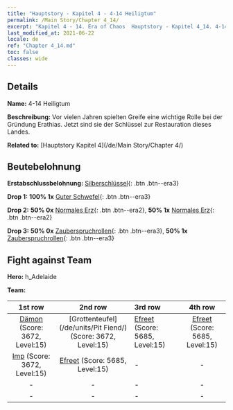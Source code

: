 ```yaml
---
title: "Hauptstory - Kapitel 4 - 4-14 Heiligtum"
permalink: /Main Story/Chapter 4_14/
excerpt: "Kapitel 4 - 14. Era of Chaos  Hauptstory - Kapitel 4_14. 4-14 Heiligtum"
last_modified_at: 2021-06-22
locale: de
ref: "Chapter 4_14.md"
toc: false
classes: wide
---
```


## Details

 **Name:** 4-14 Heiligtum

 **Beschreibung:** Vor vielen Jahren spielten Greife eine wichtige Rolle bei der Gründung Erathias. Jetzt sind sie der Schlüssel zur Restauration dieses Landes.

 **Related to:** [Hauptstory Kapitel 4](/de/Main Story/Chapter 4/)

## Beutebelohnung

 **Erstabschlussbelohnung:** [Silberschlüssel](/ItemsDE/con_693/){: .btn .btn--era3}

 **Drop 1:** **100% 1x** [Guter Schwefel](/ItemsDE/mat_15/){: .btn .btn--era3}

 **Drop 2:** **50% 0x** [Normales Erz](/ItemsDE/mat_6/){: .btn .btn--era2}, **50% 1x** [Normales Erz](/ItemsDE/mat_6/){: .btn .btn--era2}

 **Drop 3:** **50% 0x** [Zauberspruchrollen](/ItemsDE/con_694/){: .btn .btn--era3}, **50% 1x** [Zauberspruchrollen](/ItemsDE/con_694/){: .btn .btn--era3}


## Fight against Team
 **Hero:** h_Adelaide

 **Team:**


  | 1st row | 2nd row | 3rd row | 4th row |
  |:----:|:----:|:----|:----:|
  | [Dämon](/de/units/Demon/) (Score: 3672, Level:15)  | [Grottenteufel](/de/units/Pit Fiend/) (Score: 3672, Level:15)  | [Efreet](/de/units/Efreeti/) (Score: 5685, Level:15)  | [Efreet](/de/units/Efreeti/) (Score: 5685, Level:15)  |
  | [Imp](/de/units/Imp/) (Score: 3672, Level:15)  | [Efreet](/de/units/Efreeti/) (Score: 5685, Level:15)  | - | - |
  | - | - | - | - |
  | - | - | - | - |


